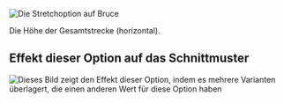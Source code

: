 ![Die Stretchoption auf Bruce](./stretch.svg)

Die Höhe der Gesamtstrecke (horizontal).

## Effekt dieser Option auf das Schnittmuster

![Dieses Bild zeigt den Effekt dieser Option, indem es mehrere Varianten überlagert, die einen anderen Wert für diese Option haben](bruce_stretch_sample.svg "Effekt dieser Option auf das Schnittmuster")
